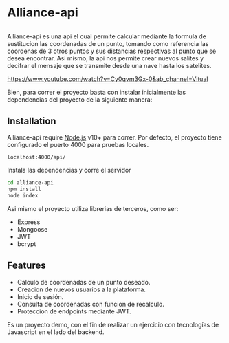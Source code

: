 # Alliance-api
## 

Alliance-api es una api el cual permite calcular mediante la formula de sustitucion las coordenadas de un punto, tomando como referencia las coordenas de 3 otros puntos y sus distancias respectivas al punto que se desea encontrar. Asi mismo, la api nos permite crear nuevos salites y decifrar el mensaje que se transmite desde una nave hasta los satelites.

https://www.youtube.com/watch?v=Cy0qvm3Gx-0&ab_channel=Vitual

Bien, para correr el proyecto basta con instalar inicialmente las dependencias del proyecto de la siguiente manera:

## Installation

Alliance-api require [Node.js](https://nodejs.org/) v10+ para correr.
Por defecto, el proyecto tiene configurado el puerto 4000 para pruebas locales.

```localhost:4000/api/```

Instala las dependencias y corre el servidor

```sh
cd alliance-api
npm install
node index
```

Asi mismo el proyecto utiliza librerias de terceros, como ser:

- Express
- Mongoose
- JWT
- bcrypt


## Features

- Calculo de coordenadas de un punto deseado.
- Creacion de nuevos usuarios a la plataforma.
- Inicio de sesión.
- Consulta de coordenadas con funcion de recalculo.
- Proteccion de endpoints mediante JWT.


Es un proyecto demo, con el fin de realizar un ejercicio con tecnologías de Javascript en el lado del backend.
